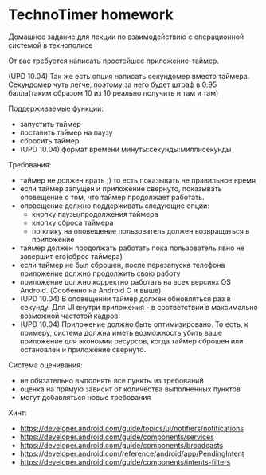 # TechnoTimer homework
Домашнее задание для лекции по взаимодействию с операционной системой в технополисе

От вас требуется написать простейшее приложение-таймер.

(UPD 10.04) Так же есть опция написать секундомер вместо таймера. Секундомер чуть легче, поэтому за него будет штраф в 0.95 балла(таким образом 10 из 10 реально получить и там и там)

Поддерживаемые функции:
* запустить таймер
* поставить таймер на паузу
* сбросить таймер
* (UPD 10.04) формат времени минуты:секунды:миллисекунды

Требования:
* таймер не должен врать ;) то есть показывать не правильное время
* если таймер запущен и приложение свернуто, показывать оповещение о том, что таймер продолжает работать.
* оповещение должно поддерживать следующие опции:
  * кнопку паузы/продолжения таймера
  * кнопку сброса таймера
  * по клику на оповещение пользователь должен возвращаться в приложение
* таймер должен продолжать работать пока пользователь явно не завершит его(сброс таймера)
* если таймер не был сброшен, после перезапуска телефона приложение должно продолжить свою работу
* приложение должно корректно работать на всех версиях OS Android. (Особенно на Android O и выше)
* (UPD 10.04) В оповещении таймер должен обновляться раз в секунду. Для UI внутри приложения - в соответствии в максимально возможной частотой кадров.
* (UPD 10.04) Приложение должно быть оптимизировано. То есть, к примеру, система должна иметь возможность убить ваше приложение для экономии ресурсов, когда таймер сброшен или остановлен и приложение свернуто.

Система оценивания:
* не обязательно выполнять все пункты из требований
* оценка на прямую зависит от количества выполненных пунктов
* могут добавляться новые требования


Хинт:
* https://developer.android.com/guide/topics/ui/notifiers/notifications
* https://developer.android.com/guide/components/services
* https://developer.android.com/guide/components/broadcasts
* https://developer.android.com/reference/android/app/PendingIntent
* https://developer.android.com/guide/components/intents-filters
